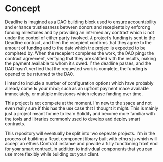 # Concept

Deadline is imagined as a DAO building block used to ensure accountability and enhance trustlessness between donors and recepients by enforcing funding milestones and by providing an intermediary contract which is not under the control of either party involved. A project's funding is sent to the Deadline contract, and then the recepient confirms that they agree to the amount of funding and to the date which the project is expected to be completed by. When the recepient completes the work, the DAO pings the contract agreement, verifying that they are satified with the results, making the payment available to whom it's owed. If the deadline passes, and the DAO hasn't verified that the requested work is complete, the funding is opened to be returned to the DAO.

I intend to include a number of configuration options which have probably already come to your mind; such as an upfront payment made available immediately, or multiple milestones which release funding over time.

This project is not complete at the moment. I'm new to the space and not even really sure if this has the use case that I thought it might. This is mainly just a project meant for me to learn Solidity and become more familiar with the tools and libraries commonly used to develop and deploy smart contracts.

This repository will eventually be split into two seperate projects. I'm in the process of building a React component library built with ethers.js which will accept an ethers Contract instance and provide a fully functioning front end for your smart contract, in addition to individual components that you can use more flexibly while building out your client.
